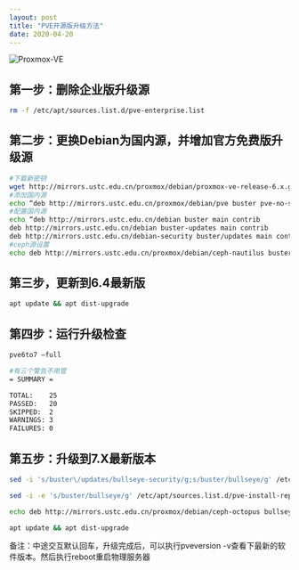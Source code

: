 ```yaml
---
layout: post
title: "PVE开源版升级方法"
date: 2020-04-20
---
```


![Proxmox-VE](https://pve.proxmox.com/mediawiki/images/thumb/f/f9/Proxmox-VE-5-4-Cluster-Summary.png/600px-Proxmox-VE-5-4-Cluster-Summary.png)

## 第一步：删除企业版升级源

```bash
rm -f /etc/apt/sources.list.d/pve-enterprise.list
``` 

## 第二步：更换Debian为国内源，并增加官方免费版升级源

```bash
#下载新密钥
wget http://mirrors.ustc.edu.cn/proxmox/debian/proxmox-ve-release-6.x.gpg -O /etc/apt/trusted.gpg.d/proxmox-ve-release-6.x.gpg
#添加国内源
echo “deb http://mirrors.ustc.edu.cn/proxmox/debian/pve buster pve-no-subscription” >/etc/apt/sources.list.d/pve-install-repo.list
#配置国内源
echo “deb http://mirrors.ustc.edu.cn/debian buster main contrib
deb http://mirrors.ustc.edu.cn/debian buster-updates main contrib
deb http://mirrors.ustc.edu.cn/debian-security buster/updates main contrib” > /etc/apt/sources.list
#ceph源设置
echo deb http://mirrors.ustc.edu.cn/proxmox/debian/ceph-nautilus buster main > /etc/apt/sources.list.d/ceph.list

```

## 第三步，更新到6.4最新版

```bash
apt update && apt dist-upgrade

```

## 第四步：运行升级检查

```bash
pve6to7 –full

#有三个警告不用管
= SUMMARY =

TOTAL:    25
PASSED:   20
SKIPPED:  2
WARNINGS: 3
FAILURES: 0
```
 
## 第五步：升级到7.X最新版本

```bash
sed -i 's/buster\/updates/bullseye-security/g;s/buster/bullseye/g' /etc/apt/sources.list

sed -i -e 's/buster/bullseye/g' /etc/apt/sources.list.d/pve-install-repo.list

echo deb http://mirrors.ustc.edu.cn/proxmox/debian/ceph-octopus bullseye main > /etc/apt/sources.list.d/ceph.list

apt update && apt dist-upgrade
```

备注：中途交互默认回车，升级完成后，可以执行pveversion -v查看下最新的软件版本。然后执行reboot重启物理服务器